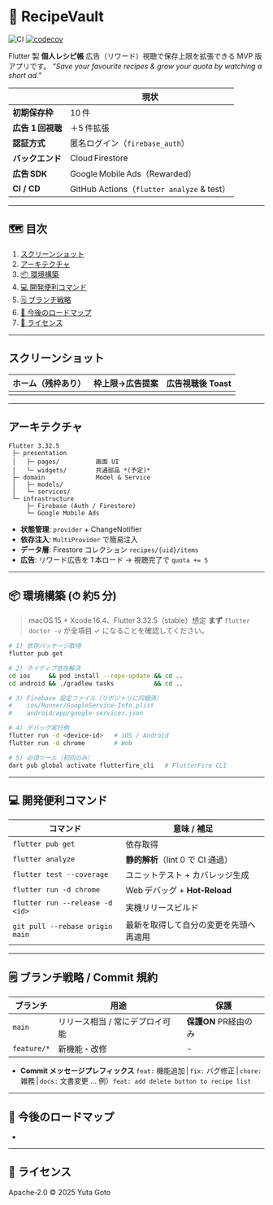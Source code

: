 # 🍳 RecipeVault

![CI](https://github.com/gotty412/RecipeVault/actions/workflows/flutter_ci.yml/badge.svg)
[![codecov](https://codecov.io/github/gotty412/RecipeVault/branch/main/graph/badge.svg?token=IME8KHG5LE)](https://codecov.io/github/gotty412/RecipeVault)

&#x20;

&#x20;

&#x20;

Flutter 製 **個人レシピ帳**
広告（リワード）視聴で保存上限を拡張できる MVP 版アプリです。
*“Save your favourite recipes & grow your quota by watching a short ad.”*

|              | 現状                                       |
| ------------ | ---------------------------------------- |
| **初期保存枠**    | 10 件                                     |
| **広告 1 回視聴** | ＋5 件拡張                                   |
| **認証方式**     | 匿名ログイン（`firebase_auth`）                  |
| **バックエンド**   | Cloud Firestore                          |
| **広告 SDK**   | Google Mobile Ads（Rewarded）              |
| **CI / CD**  | GitHub Actions（`flutter analyze` & test） |

---

## 🗺️ 目次

1. [スクリーンショット](#スクリーンショット)
2. [アーキテクチャ](#アーキテクチャ)
3. [📦 環境構築](#-環境構築-約5-分)
4. [💻 開発便利コマンド](#-開発便利コマンド)
5. [🗒️ ブランチ戦略](#️-ブランチ戦略--commit-規約)
6. [📍 今後のロードマップ](#-今後のロードマップ)
7. [🪪 ライセンス](#-ライセンス)

---

## スクリーンショット

| ホーム（残枠あり） | 枠上限→広告提案 | 広告視聴後 Toast |
| --------- | -------- | ----------- |
|           |          |             |

---

## アーキテクチャ

```
Flutter 3.32.5
 ├─ presentation
 │   ├─ pages/          画面 UI
 │   └─ widgets/        共通部品 *(予定)*
 ├─ domain              Model & Service
 │   ├─ models/
 │   └─ services/
 └─ infrastructure
     ├─ Firebase (Auth / Firestore)
     └─ Google Mobile Ads
```

* **状態管理**: `provider` + ChangeNotifier
* **依存注入**: `MultiProvider` で簡易注入
* **データ層**: Firestore コレクション `recipes/{uid}/items`
* **広告**: リワード広告を 1 本ロード → 視聴完了で `quota += 5`

---

## 📦 環境構築 (⏱ 約5 分)

> macOS 15 + Xcode 16.4、Flutter 3.32.5（stable）想定
> **まず** `flutter doctor -v` が全項目 ✓ になることを確認してください。

```bash
# 1) 依存パッケージ取得
flutter pub get

# 2) ネイティブ依存解決
cd ios     && pod install --repo-update && cd ..
cd android && ./gradlew tasks           && cd ..

# 3) Firebase 設定ファイル（リポジトリに同梱済）
#    ios/Runner/GoogleService-Info.plist
#    android/app/google-services.json

# 4) デバッグ実行例
flutter run -d <device‑id>   # iOS / Android
flutter run -d chrome        # Web

# 5) 必須ツール（初回のみ）
dart pub global activate flutterfire_cli   # FlutterFire CLI
```

---

## 💻 開発便利コマンド

| コマンド                            | 意味 / 補足                   |
| ------------------------------- | ------------------------- |
| `flutter pub get`               | 依存取得                      |
| `flutter analyze`               | **静的解析**（lint 0 で CI 通過）  |
| `flutter test --coverage`       | ユニットテスト + カバレッジ生成         |
| `flutter run -d chrome`         | Web デバッグ + **Hot‑Reload** |
| `flutter run --release -d <id>` | 実機リリースビルド                 |
| `git pull --rebase origin main` | 最新を取得して自分の変更を先頭へ再適用       |

---

## 🗒️ ブランチ戦略 / Commit 規約

| ブランチ        | 用途                | 保護              |
| ----------- | ----------------- | --------------- |
| `main`      | リリース相当 / 常にデプロイ可能 | **保護ON** PR経由のみ |
| `feature/*` | 新機能・改修            | -               |

* **Commit メッセージプレフィックス**
  `feat:` 機能追加 | `fix:` バグ修正 | `chore:` 雑務 | `docs:` 文書変更 ...
  例）`feat: add delete button to recipe list`

---

## 📍 今後のロードマップ

*

---

## 🪪 ライセンス

Apache‑2.0
© 2025 Yuta Goto
